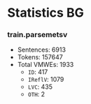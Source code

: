 Statistics BG
=============

### train.parsemetsv
* Sentences: 6913
* Tokens: 157647
* Total VMWEs: 1933
  * `ID`: 417
  * `IReflV`: 1079
  * `LVC`: 435
  * `OTH`: 2

